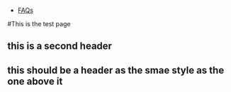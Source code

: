 <nav class="navbar navbar-default ts-custom" role="navigation">
        <div class="container">
            <div class="collapse navbar-collapse" id="site-nav-collapse">
                <ul class="nav navbar-nav">
                    <li><a href="/faqs/">FAQs</a></li>
                </ul>
            </div>
        </div>
    </nav>

#This is the test page
<h2>this is a second header</h2>
<h2>this should be a header as the smae style as the one above it</h2>
